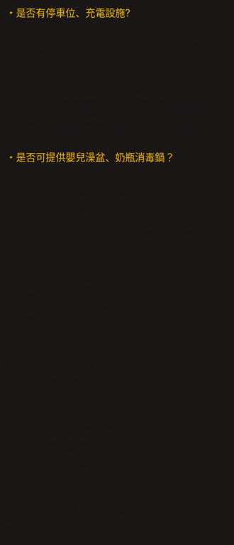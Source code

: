 <html lang="zh-Hant">
<head>
  <meta charset="UTF-8">
  <meta name="viewport" content="width=device-width, initial-scale=1.0">
  <title>QA 自動回覆</title>
  <style>
    html, body {
      margin: 0;
      padding: 0;
      width: 100%;
      height: 100%;
      background-color: #1a1616;
      display: flex;
      justify-content: center;
      align-items: center;
    }

    .qa-container {
      background-color: #333;
      border: 6px solid #a67c52;
      border-radius: 18px;
      padding: 30px 20px;
      width: 100%;
      max-width: 1200px;
      box-sizing: border-box;
      overflow-y: auto;
      max-height: 100vh;
    }

    .qa-item {
      margin-bottom: 25px;
    }

    .question {
      cursor: pointer;
      font-size: 1.4rem;
      color: #FFC107;
      margin-bottom: 8px;
    }

    .answer {
      display: none;
      font-size: 1.2rem;
      color: #ffffff;
      padding-left: 15px;
      line-height: 1.6;
    }

    .question:hover {
      text-decoration: underline;
    }

    @media (max-width: 480px) {
      .qa-container {
        padding: 20px 15px;
      }
      .question {
        font-size: 1.2rem;
      }
      .answer {
        font-size: 1rem;
      }
    }
  </style>
</head>
<body>

  <div class="qa-container">
    <div class="qa-item">
      <div class="question" onclick="toggleAnswer(0)">・是否有停車位、充電設施? </div>
      <div class="answer">飯店提供住客免費汽車平面停車場於地下一樓（限高2.2米），您可於入住當日直接進入地下一樓停放，再搭乘電梯至一樓櫃檯登記入住，因車位有限，無法預做保留。
        <br>若館內停車場停滿，您可自行停放至距離飯店步行5分鐘的二個公有停車場，東大路橋下(入口在中央路)或府後停車場，飯店將會支付您的停車費(請於退房11：00前於櫃檯索取停車時數抵用後再行取車)。謝謝您。
        <br>★新春及週末尖峰時段，停車需求量大，如遇等待車位狀況，造成您的不便，敬請見諒。
        <br>★本館停車場無附設充電設施。
      </div>
    </div>

    <div class="qa-item">
      <div class="question" onclick="toggleAnswer(1)">・早餐供應時間？</div>
      <div class="answer">6:30 ~ 10:00，核對房號及用餐人數即可用餐。遇年節尖峰用餐時間限時1小時。</div>
    </div>

    <div class="qa-item">
      <div class="question" onclick="toggleAnswer(2)">・是否可提供嬰兒床、床圍？</div>
      <div class="answer">飯店備有嬰兒床、床圍免費租用，如需預訂使用請注意以下事項：
        <br>￭ 因安全考慮，嬰兒床僅限1歲以下幼兒使用。一歲以上幼童建議在爸媽監護下使用床圍，且須入住前安裝。
        <br>￭ 數量不多，請於訂房同時提前告知此需求。謝謝您！
        <br>￭ 由於房型空間限制，精緻客房（標準雙人房），無法提供嬰兒床服務。
      </div>
    </div>

 <div class="qa-item">
      <div class="question" onclick="toggleAnswer(3)">・是否可提供嬰兒澡盆、奶瓶消毒鍋？</div>
      <div class="answer">本飯店備有嬰兒澡盆、奶瓶消毒鍋免費租用。但因數量不多，如有需要請事先預訂保留。謝謝您！</div>
    </div>

    <div class="qa-item">
      <div class="question" onclick="toggleAnswer(4)">・兒童入住加價方式？</div>
      <div class="answer">兒童收費方式採身高計算。
        <br>￭ 1歲以下的嬰兒，館內有提供嬰兒床(數量有限，需提前預訂)。
        <br>￭ 110公分以下免加收費用。
        <br>￭ 110～140公分幼童，加收費用為$220。
        <br>￭ 140公分以上比照成人，建議加床。加床含早餐費用為$880 (新春$1200元)，加床不含早餐費用為$550 (新春$1000元)。
      </div>
    </div>   

    <div class="qa-item">
      <div class="question" onclick="toggleAnswer(5)">・成人入住加價方式？</div>
      <div class="answer">含早餐加床：
        <br>￭ 每人酌收新台幣880元 (新春$1200元)。
        <br>￭ 僅增加住宿人數，每人酌收新台幣500元(新春$800元)。
        <br><br>不含早餐加床：
        <br>￭ 每人酌收新台幣550元 (新春$1000元)。
        <br>￭ 僅增加住宿人數，每人酌收新台幣400元 (新春$500元)。
      </div>
    </div>

    <div class="qa-item">
      <div class="question" onclick="toggleAnswer(6)">・平日價、假日價定義說明？</div>
      <div class="answer">平日: 星期日，星期一~星期五
        <br>假日: 星期六及特殊節日
      </div>
    </div>

    <div class="qa-item">
      <div class="question" onclick="toggleAnswer(7)">・詢問大眾交通、步行、接駁服務？</div>
      <div class="answer">￭ 台鐵→迎曦大飯店
        <br>新竹火車站→步行約8分鐘→抵達迎曦飯店 (東門國小後門)
        <br><br>￭ 高鐵→迎曦大飯店
        <br>於新竹高鐵站(竹北.六家)下車→轉乘台鐵六家站→至新竹終點站→
        步行約8分鐘→抵達迎曦飯店 (東門國小後門)
        <br><br>￭ 飯店無免費接駁服務。
      </div>
    </div>

    <div class="qa-item">
      <div class="question" onclick="toggleAnswer(8)">・關於入住時間、行李寄存？</div>
      <div class="answer">飯店入住時間為下午15：00後，退房時間為翌日11：00前。
        <br>如您提前抵達可於交誼廳等待至入住時間，另外入住前後都可以寄放行李於櫃檯。謝謝您！
      </div>
    </div>
  </div>

  <script>
    function toggleAnswer(index) {
      const answers = document.querySelectorAll('.answer');
      answers.forEach((ans, i) => {
        ans.style.display = (i === index && ans.style.display !== 'block') ? 'block' : 'none';
      });
    }
  </script>

</body>
</html>
